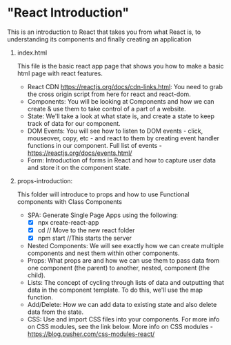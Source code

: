 # "React Introduction"

This is an introduction to React that takes you from what React is, to understanding its components and finally creating an application 

1. index.html

   This file is the basic react app page that shows you how to make a basic html page with react features.

   - React CDN 
   https://reactjs.org/docs/cdn-links.html: 
   You need to grab the cross origin script from here for react and react-dom.
   - Components:
   You will be looking at Components and how we can create & use them to take control of a part of a website.
   - State:
   We'll take a look at what state is, and create a state to keep track of data for our component.
   - DOM Events:
   You will see how to listen to DOM events - click, mouseover, copy, etc - and react to them by creating event handler functions in our component.
   Full list of events - https://reactjs.org/docs/events.html/
   - Form:
   Introduction of forms in React and how to capture user data and store it on the component state.

2. props-introduction:

   This folder will introduce to props and how to use Functional components with Class Components

   - SPA:
   Generate Single Page Apps using the following:
     - [x] npx create-react-app <name>
	 - [x] cd <name>          // Move to the new react folder
	 - [x] npm start          //This starts the server
   - Nested Components:
   We will see exactly how we can create multiple components and nest them within other components.
   - Props:
   What props are and how we can use them to pass data from one component (the parent) to another, nested, component (the child).
   - Lists:
   The concept of cycling through lists of data and outputting that data in the component template. To do this, we'll use the map function.
   - Add/Delete:
   How we can add data to existing state and also delete data from the state.
   - CSS:
   Use and import CSS files into your components. For more info on CSS modules, see the link below.
   More info on CSS modules - https://blog.pusher.com/css-modules-react/
